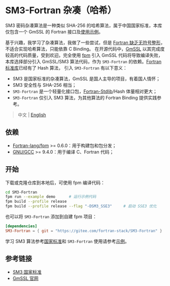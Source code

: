 # SM3-Fortran 杂凑（哈希）

SM3 密码杂凑算法是一种类似 SHA-256 的哈希算法，属于中国国家标准，本库仅包含一个 GmSSL 的 Fortran 接口及[使用示例][7]。

基于兴趣，我学习了杂凑算法，我做了一些尝试，但是 [Fortran 缺乏无符号整形][1]，不适合实现哈希算法，只能依靠 C Binding。
在开源代码中，[GmSSL][2] 以其完成度较高的代码质量，受到欢迎。完全使用 [fpm][3] 引入 GmSSL 代码将导致编译失败，
本库选择部分引入 GmSSL/SM3 算法代码，作为 `SM3-Fortran` 的依赖。[Fortran 标准库][4]已经有了 Hash 算法，
引入 `SM3-Fortran` 有以下意义：

- SM3 是国家标准的杂凑算法，GmSSL 是国人主导的项目，有着国人情怀；
- SM3 安全性与 SHA-256 相当；
- `SM3-Fortran` 是一个轻量化接口包，[Fortran-Stdlib][4]/Hash 体量相对更大；
- `SM3-Fortran` 仅引入 SM3 算法，为其他算法的 Fortran Binding 提供实践参考。

[1]: https://github.com/j3-fortran/fortran_proposals/issues/2
[2]: https://github.com/guanzhi/GmSSL
[3]: https://github.com/fortran-lang/fpm
[4]: https://github.com/fortran-lang/stdlib

> 中文 | [English](./README.md)

## 依赖

- [Fortran-lang/fpm][3] >= 0.6.0：用于构建包和包分发；
- [GNU/GCC][5] >= 9.4.0：用于编译 C、Fortran 代码；

[5]: https://gcc.gnu.org/

## 开始

下载或克隆仓库到本地后，可使用 fpm 编译代码：

```sh
cd SM3-Fortran
fpm run --example demo      # 运行示例代码
fpm build --profile release
fpm build --profile release --flag "-DSM3_SSE3"     # 启动 SSE3 优化
```

也可以将 `SM3-Fortran` 添加到自建 fpm 项目：

```toml
[dependencies]
SM3-Fortran = { git = "https://gitee.com/fortran-stack/SM3-Fortran" }
```

学习 SM3 算法参考[国家标准][6]和 `SM3-Fortran` 使用请参考[示例][7]。

[6]: http://www.oscca.gov.cn/sca/xxgk/2010-12/17/1002389/files/302a3ada057c4a73830536d03e683110.pdf
[7]: ./example/demo.f90

## 参考链接

- [SM3 国家标准](https://www.oscca.gov.cn/sca/xxgk/2010-12/17/content_1002389.shtml)
- [GmSSL 官网](http://gmssl.org/)
